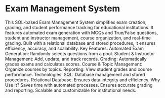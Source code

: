 # Exam Management System

This SQL-based Exam Management System simplifies exam creation, grading, and student performance tracking for educational institutions. It features automated exam generation with MCQs and True/False questions, student and instructor management, course organization, and real-time grading. Built with a relational database and stored procedures, it ensures efficiency, accuracy, and scalability.
Key Features:
    Automated Exam Generation: Randomly selects questions from a pool.
    Student & Instructor Management: Add, update, and track records.
    Grading: Automatically grades exams and calculates scores.
    Course & Topic Management: Organize courses by topics.
    Reporting: View student grades and course performance.
Technologies:
    SQL: Database management and stored procedures.
    Relational Database: Ensures data integrity and efficiency.
Why Use It?
    Saves time with automated processes.
    Ensures accurate grading and reporting.
    Scalable and customizable for institutional needs.
